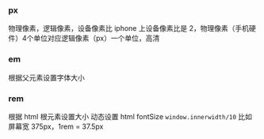 ﻿### px
物理像素，逻辑像素，设备像素比
iphone 上设备像素比是 2，物理像素（手机硬件）4个单位对应逻辑像素（px）一个单位，高清
### em
根据父元素设置字体大小
### rem
根据 html 根元素设置大小
动态设置 html fontSize `window.innerwidth/10`
比如屏幕宽 375px，1rem = 37.5px
